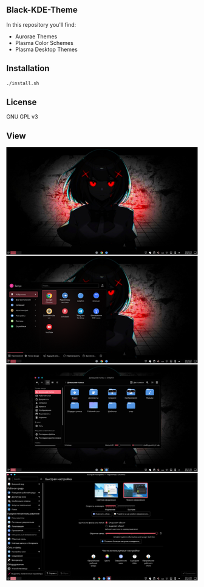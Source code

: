 ## Black-KDE-Theme

In this repository you'll find:

- Aurorae Themes
- Plasma Color Schemes
- Plasma Desktop Themes

## Installation

```sh
./install.sh
```

## License

GNU GPL v3

## View
![view](View/View-1.png?raw=true)
![view](View/View-2.png?raw=true)
![view](View/View-3.png?raw=true)
![view](View/View-4.png?raw=true)
